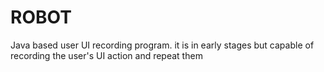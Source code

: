 # ROBOT
Java based user UI recording program.
it is in early stages but capable of recording the user's UI action and repeat them
